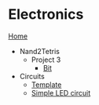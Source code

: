 # Electronics

[Home](../README.md)

- Nand2Tetris
    - Project 3
        - [Bit](./Nand2Tetris/Bit.md)
- Circuits
    - [Template](./circuits/template.md)
    - [Simple LED circuit](./circuits/Simple_LED.md)